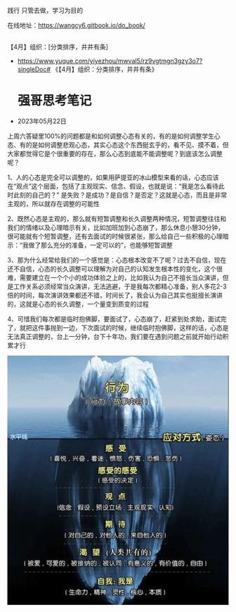 

践行 只管去做，学习为目的

在线地址：https://wangcy6.gitbook.io/do_book/


 ## 
 【4月】组织：[分类排序，井井有条]

 - https://www.yuque.com/yiyezhou/mwval5/rz9vgtmgn3gzy3o7?singleDoc# 《【4月】组织：分类排序，井井有条》

   
   
   
   
   
   
   # 强哥思考笔记 



- 2023年05月22日

上周六答疑里100%的问题都是和如何调整心态有关的，有的是如何调整学生心态、有的是如何调整悲观心态，其实心态这个东西挺玄乎的，看不见、摸不着，但大家都觉得它是个很重要的存在，那么心态到底能不能调整呢？到底该怎么调整呢？

1、人的心态是完全可以调整的，如果用萨提亚的冰山模型来看的话，心态应该在“观点”这个层面，包括了主观现实、信念、假设，也就是说：“我是怎么看待此时此刻的自己的？” 是失败？是成功？是自信？是否定？这就是心态，而且是非常主观的，所以就存在调整的可能性

2、既然心态是主观的，那么就有短暂调整和长久调整两种情况，短暂调整往往和我们的情绪以及心理暗示有关，比如加班加到心态崩了，那么休息小憩30分钟，很可能就有个短暂调整，还有去面试的时候很紧张，那么给自己一些积极的心理暗示：“我做了那么充分的准备，一定可以的”，也能够短暂调整

3、那为什么经常给我们的一个感觉是：心态根本改变不了呢？过去不自信，现在还不自信，心态的长久调整可以理解为对自己的认知发生根本性的变化，这个很难，需要建立在一个个小的成功体验之上的，比如我认为自己不擅长当众演讲，但是工作关系必须经常当众演讲，无法逃避，于是我每次都精心准备，别人多花2-3倍的时间，每次演讲效果都还不错，时间长了，我会认为自己其实也挺擅长演讲的，这就是心态的长久调整，一个量变到质变的过程

4、可惜我们每次都是临时抱佛脚，要面试了，心态崩了，赶紧到处求助，面试完了，就把这件事抛到一边，下次面试的时候，继续临时抱佛脚，这样的话，心态是无法真正调整的，台上一分钟，台下十年功，我们要在遇到问题之前就开始行动积累才行

![a47a923cae1166097d4690065ad0ef0.jpg](assets/bvnTYimZktSzeXP.jpg)
